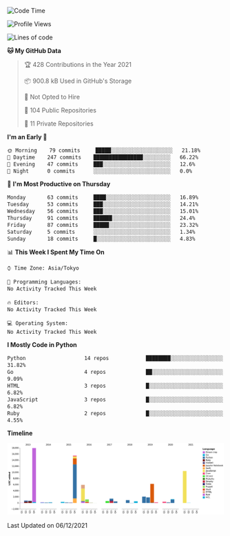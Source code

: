<!--START_SECTION:waka-->
![Code Time](http://img.shields.io/badge/Code%20Time-3%2C836%20hrs%2050%20mins-blue)

![Profile Views](http://img.shields.io/badge/Profile%20Views-1-blue)

![Lines of code](https://img.shields.io/badge/From%20Hello%20World%20I%27ve%20Written-70%20Thousand%20lines%20of%20code-blue)

**🐱 My GitHub Data** 

> 🏆 428 Contributions in the Year 2021
 > 
> 📦 900.8 kB Used in GitHub's Storage 
 > 
> 🚫 Not Opted to Hire
 > 
> 📜 104 Public Repositories 
 > 
> 🔑 11 Private Repositories  
 > 
**I'm an Early 🐤** 

```text
🌞 Morning    79 commits     █████░░░░░░░░░░░░░░░░░░░░   21.18% 
🌆 Daytime    247 commits    ████████████████░░░░░░░░░   66.22% 
🌃 Evening    47 commits     ███░░░░░░░░░░░░░░░░░░░░░░   12.6% 
🌙 Night      0 commits      ░░░░░░░░░░░░░░░░░░░░░░░░░   0.0%

```
📅 **I'm Most Productive on Thursday** 

```text
Monday       63 commits     ████░░░░░░░░░░░░░░░░░░░░░   16.89% 
Tuesday      53 commits     ███░░░░░░░░░░░░░░░░░░░░░░   14.21% 
Wednesday    56 commits     ███░░░░░░░░░░░░░░░░░░░░░░   15.01% 
Thursday     91 commits     ██████░░░░░░░░░░░░░░░░░░░   24.4% 
Friday       87 commits     █████░░░░░░░░░░░░░░░░░░░░   23.32% 
Saturday     5 commits      ░░░░░░░░░░░░░░░░░░░░░░░░░   1.34% 
Sunday       18 commits     █░░░░░░░░░░░░░░░░░░░░░░░░   4.83%

```


📊 **This Week I Spent My Time On** 

```text
⌚︎ Time Zone: Asia/Tokyo

💬 Programming Languages: 
No Activity Tracked This Week

🔥 Editors: 
No Activity Tracked This Week

💻 Operating System: 
No Activity Tracked This Week

```

**I Mostly Code in Python** 

```text
Python                   14 repos            ████████░░░░░░░░░░░░░░░░░   31.82% 
Go                       4 repos             ██░░░░░░░░░░░░░░░░░░░░░░░   9.09% 
HTML                     3 repos             █░░░░░░░░░░░░░░░░░░░░░░░░   6.82% 
JavaScript               3 repos             █░░░░░░░░░░░░░░░░░░░░░░░░   6.82% 
Ruby                     2 repos             █░░░░░░░░░░░░░░░░░░░░░░░░   4.55%

```


**Timeline**

![Chart not found](https://raw.githubusercontent.com/takuan-osho/takuan-osho/master/charts/bar_graph.png) 


 Last Updated on 06/12/2021
<!--END_SECTION:waka-->
